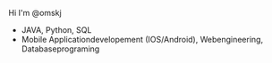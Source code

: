 Hi I'm @omskj
- JAVA, Python, SQL
- Mobile Applicationdevelopement (IOS/Android), Webengineering, Databaseprograming


<!---
omskj/omskj is a ✨ special ✨ repository because its `README.md` (this file) appears on your GitHub profile.
You can click the Preview link to take a look at your changes.
--->
